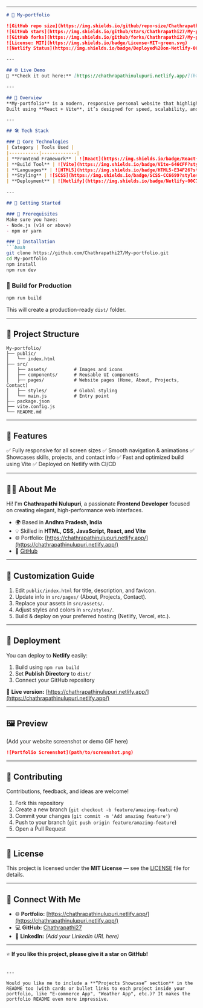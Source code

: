 
---

````markdown
# 💼 My-portfolio  

![GitHub repo size](https://img.shields.io/github/repo-size/Chathrapathi27/My-portfolio?color=blue)
![GitHub stars](https://img.shields.io/github/stars/Chathrapathi27/My-portfolio?style=social)
![GitHub forks](https://img.shields.io/github/forks/Chathrapathi27/My-portfolio?style=social)
![License: MIT](https://img.shields.io/badge/License-MIT-green.svg)
![Netlify Status](https://img.shields.io/badge/Deployed%20on-Netlify-00C7B7?logo=netlify&logoColor=white)

---

## 🌐 Live Demo  
🚀 **Check it out here:** [https://chathrapathinulupuri.netlify.app/](https://chathrapathinulupuri.netlify.app/)

---

## 🧭 Overview  
**My-portfolio** is a modern, responsive personal website that highlights my **skills, projects, and experience**.  
Built using **React + Vite**, it’s designed for speed, scalability, and smooth user experience.  

---

## 🛠️ Tech Stack  

### 🧩 Core Technologies  
| Category | Tools Used |
|-----------|-------------|
| **Frontend Framework** | ![React](https://img.shields.io/badge/React-20232A?style=for-the-badge&logo=react&logoColor=61DAFB) |
| **Build Tool** | ![Vite](https://img.shields.io/badge/Vite-646CFF?style=for-the-badge&logo=vite&logoColor=white) |
| **Languages** | ![HTML5](https://img.shields.io/badge/HTML5-E34F26?style=for-the-badge&logo=html5&logoColor=white) ![CSS3](https://img.shields.io/badge/CSS3-1572B6?style=for-the-badge&logo=css3&logoColor=white) ![JavaScript](https://img.shields.io/badge/JavaScript-F7DF1E?style=for-the-badge&logo=javascript&logoColor=black) |
| **Styling** | ![SCSS](https://img.shields.io/badge/SCSS-CC6699?style=for-the-badge&logo=sass&logoColor=white) |
| **Deployment** | ![Netlify](https://img.shields.io/badge/Netlify-00C7B7?style=for-the-badge&logo=netlify&logoColor=white) |

---

## 🚀 Getting Started  

### 🔹 Prerequisites  
Make sure you have:  
- Node.js (v14 or above)  
- npm or yarn  

### 🔹 Installation  
```bash
git clone https://github.com/Chathrapathi27/My-portfolio.git
cd My-portfolio
npm install
npm run dev
````

### 🔹 Build for Production

```bash
npm run build
```

This will create a production-ready `dist/` folder.

---

## 📁 Project Structure

```
My-portfolio/
├── public/
│   └── index.html
├── src/
│   ├── assets/          # Images and icons
│   ├── components/      # Reusable UI components
│   ├── pages/           # Website pages (Home, About, Projects, Contact)
│   ├── styles/          # Global styling
│   └── main.js          # Entry point
├── package.json
├── vite.config.js
└── README.md
```

---

## 🎨 Features

✅ Fully responsive for all screen sizes
✅ Smooth navigation & animations
✅ Showcases skills, projects, and contact info
✅ Fast and optimized build using Vite
✅ Deployed on Netlify with CI/CD

---

## 🧑‍💼 About Me

Hi! I'm **Chathrapathi Nulupuri**, a passionate **Frontend Developer** focused on creating elegant, high-performance web interfaces.

* 🌍 Based in **Andhra Pradesh, India**
* 💡 Skilled in **HTML, CSS, JavaScript, React, and Vite**
* 🌐 Portfolio: [https://chathrapathinulupuri.netlify.app/](https://chathrapathinulupuri.netlify.app/)
* 🔗 [GitHub](https://github.com/Chathrapathi27)

---

## 🧩 Customization Guide

1. Edit `public/index.html` for title, description, and favicon.
2. Update info in `src/pages/` (About, Projects, Contact).
3. Replace your assets in `src/assets/`.
4. Adjust styles and colors in `src/styles/`.
5. Build & deploy on your preferred hosting (Netlify, Vercel, etc.).

---

## 🚢 Deployment

You can deploy to **Netlify** easily:

1. Build using `npm run build`
2. Set **Publish Directory** to `dist/`
3. Connect your GitHub repository

🔗 **Live version:** [https://chathrapathinulupuri.netlify.app/](https://chathrapathinulupuri.netlify.app/)

---

## 🖼️ Preview

(Add your website screenshot or demo GIF here)

```markdown
![Portfolio Screenshot](path/to/screenshot.png)
```

---

## 🤝 Contributing

Contributions, feedback, and ideas are welcome!

1. Fork this repository
2. Create a new branch (`git checkout -b feature/amazing-feature`)
3. Commit your changes (`git commit -m 'Add amazing feature'`)
4. Push to your branch (`git push origin feature/amazing-feature`)
5. Open a Pull Request

---

## 📜 License

This project is licensed under the **MIT License** — see the [LICENSE](LICENSE) file for details.

---

## 💬 Connect With Me

* 🌐 **Portfolio:** [https://chathrapathinulupuri.netlify.app/](https://chathrapathinulupuri.netlify.app/)
* 💻 **GitHub:** [Chathrapathi27](https://github.com/Chathrapathi27)
* 💼 **LinkedIn:** *(Add your LinkedIn URL here)*

---

⭐ **If you like this project, please give it a star on GitHub!**

```

---

Would you like me to include a **“Projects Showcase” section** in the README too (with cards or bullet links to each project inside your portfolio, like "E-commerce App", "Weather App", etc.)? It makes the portfolio README even more impressive.
```
